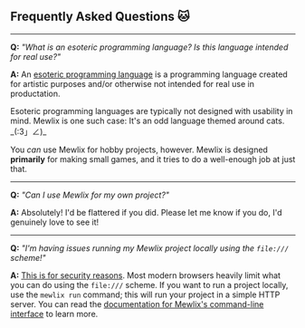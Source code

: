## Frequently Asked Questions 🐱

----

**Q:** *"What is an esoteric programming language? Is this language intended for real use?"*

**A:** An [esoteric programming language](https://en.wikipedia.org/wiki/Esoteric_programming_language) is a programming language created for artistic purposes and/or otherwise not intended for real use in productation.

Esoteric programming languages are typically not designed with usability in mind. Mewlix is one such case: It's an odd language themed around cats. \_(:3」∠)\_

You *can* use Mewlix for hobby projects, however. Mewlix is designed **primarily** for making small games, and it tries to do a well-enough job at just that.

----

**Q:** *"Can I use Mewlix for my own project?"*

**A:** Absolutely! I'd be flattered if you did. Please let me know if you do, I'd genuinely love to see it!

----

**Q:** *"I'm having issues running my Mewlix project locally using the `file:///` scheme!"*

**A:** [This is for security reasons](https://developer.mozilla.org/en-US/docs/Web/HTTP/CORS/Errors/CORSRequestNotHttp#loading_a_local_file). Most modern browsers heavily limit what you can do using the `file:///` scheme. If you want to run a project locally, use the `mewlix run` command; this will run your project in a simple HTTP server. You can read the [documentation for Mewlix's command-line interface](@mewlix/compiler#command-line-interface) to learn more.

